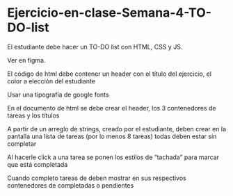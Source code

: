 # Ejercicio-en-clase-Semana-4-TO-DO-list

El estudiante debe hacer un TO-DO list con HTML, CSS y JS.

Ver en figma.

El código de html debe contener un header con el título del ejercicio, el color a elección del estudiante

Usar una tipografía de google fonts

En el documento de html se debe crear el header, los 3 contenedores de tareas y los títulos

A partir de un arreglo de strings, creado por el estudiante, deben crear en la pantalla una lista de tareas (por lo menos 8 tareas) todas deben estar sin completar

Al hacerle click a una tarea se ponen los estilos de “tachada” para marcar que está completada

Cuando completo tareas de deben mostrar en sus respectivos contenedores de completadas o pendientes



